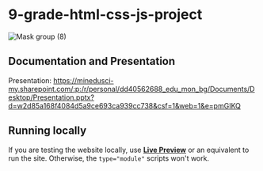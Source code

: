 # 9-grade-html-css-js-project
![Mask group (8)](https://github.com/user-attachments/assets/22e8935e-0aa1-4306-99bf-201f0dd5b9a9)
## Documentation and Presentation 
Presentation: https://minedusci-my.sharepoint.com/:p:/r/personal/dd40562688_edu_mon_bg/Documents/Desktop/Presentation.pptx?d=w2d85a168f4084d5a9ce693ca939cc738&csf=1&web=1&e=pmGIKQ

## Running locally
If you are testing the website locally, use **[Live Preview](https://marketplace.visualstudio.com/items?itemName=ms-vscode.live-server)** or an equivalent to run the site. Otherwise, the `type="module"` scripts won't work.
